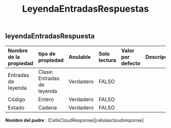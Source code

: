 ﻿---
title: LeyendaEntradasRespuestas
second_title: Aspose.Cells Cloud Documen
type: docs
url: /es/specification/model/legendentriesresponse/
description: "Aspose.Cells Especificación del modelo de nube: LegendEntriesResponse. Maneje sin esfuerzo Excel y otros documentos de hoja de cálculo con funciones como abrir, generar, editar, dividir, fusionar, comparar y convertir."
weight: 50
---
## **leyendaEntradasRespuesta**

 

| Nombre de la propiedad| tipo de propiedad| Anulable| Solo lectura| Valor por defecto| Descripción|
|:- |:- |:- |:- |:- |:- |
| Entradas de leyenda| Clase: Entradas de leyenda| Verdadero| FALSO|||
| Código| Entero| Verdadero| FALSO|||
| Estado| Cadena| Verdadero| FALSO|||

**Nombre del padre** : (CellsCloudResponse)[célulascloudresponse]